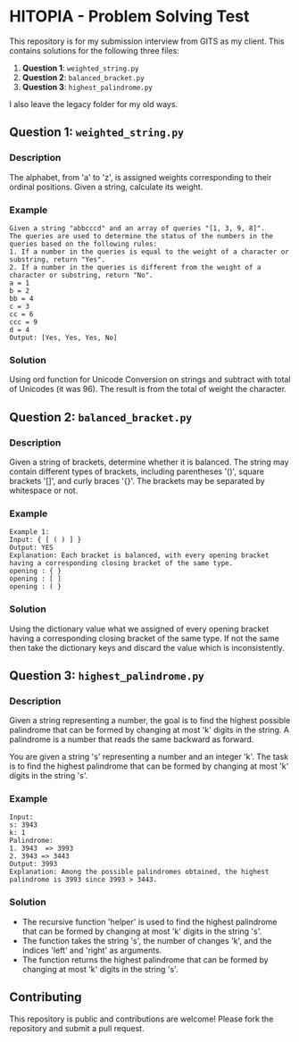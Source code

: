 # HITOPIA - Problem Solving Test

This repository is for my submission interview from GITS as my client. This contains solutions for the following three files:

1. **Question 1**: `weighted_string.py`
2. **Question 2**: `balanced_bracket.py`
3. **Question 3**: `highest_palindrome.py`

I also leave the legacy folder for my old ways.

## Question 1: `weighted_string.py`

### Description

The alphabet, from 'a' to 'z', is assigned weights corresponding to their ordinal positions. Given a string, calculate its weight.

### Example

```plaintext
Given a string "abbcccd" and an array of queries "[1, 3, 9, 8]".
The queries are used to determine the status of the numbers in the queries based on the following rules:
1. If a number in the queries is equal to the weight of a character or substring, return "Yes".
2. If a number in the queries is different from the weight of a character or substring, return "No".
a = 1
b = 2
bb = 4
c = 3
cc = 6
ccc = 9
d = 4
Output: [Yes, Yes, Yes, No]
```

### Solution

Using ord function for Unicode Conversion on strings and subtract with total of Unicodes (it was 96). The result is from the total of weight the character.

## Question 2: `balanced_bracket.py`

### Description

Given a string of brackets, determine whether it is balanced. The string may contain different types of brackets, including parentheses '()', square brackets '[]', and curly braces '{}'.
The brackets may be separated by whitespace or not.

### Example

```plaintext
Example 1:
Input: { [ ( ) ] }
Output: YES
Explanation: Each bracket is balanced, with every opening bracket having a corresponding closing bracket of the same type.
opening : { }
opening : [ ]
opening : ( }
```

### Solution

Using the dictionary value what we assigned of every opening bracket having a corresponding closing bracket of the same type. If not the same then take the dictionary keys and discard the value which is inconsistently.

## Question 3: `highest_palindrome.py`

### Description

Given a string representing a number, the goal is to find the highest possible palindrome that can be formed by changing at most 'k' digits in the string. A palindrome is a number that reads the same backward as forward.

You are given a string 's' representing a number and an integer 'k'. The task is to find the highest palindrome that can be formed by changing at most 'k' digits in the string 's'.

### Example

```plaintext
Input:
s: 3943
k: 1
Palindrome:
1. 3943  => 3993
2. 3943 => 3443
Output: 3993
Explanation: Among the possible palindromes obtained, the highest palindrome is 3993 since 3993 > 3443.
```

### Solution

- The recursive function 'helper' is used to find the highest palindrome that can be formed by changing at most 'k' digits in the string 's'.
- The function takes the string 's', the number of changes 'k', and the indices 'left' and 'right' as arguments.
- The function returns the highest palindrome that can be formed by changing at most 'k' digits in the string 's'.

## Contributing

This repository is public and contributions are welcome! Please fork the repository and submit a pull request.
